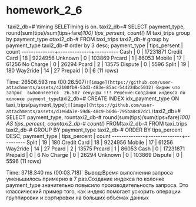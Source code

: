 # homework_2_6
`taxi2_db=# \timing
SELETiming is on.
taxi2_db=# SELECT payment_type, round(sum(tips)/sum(tips+fare)*100) tips_persent, count(*)
M taxi_trips
group by payment_type
otaxi2_db-# FROM taxi_trips
taxi2_db-# group by payment_type
taxi2_db-# order by 3 desc;
 payment_type | tips_persent |  count
--------------+--------------+----------
 Cash         |            0 | 17231871
 Credit Card  |           18 |  9224956
 Unknown      |            0 |   103869
 Prcard       |            1 |    86053
 Mobile       |           17 |    61256
 No Charge    |            0 |    26294
 Pcard        |            2 |    13575
 Dispute      |            0 |     5596
 Split        |           19 |      180
 Way2ride     |           14 |       27
 Prepaid      |            0 |        6
(11 rows)

Time: 26506.593 ms (00:26.507)`
![image](https://github.com/user-attachments/assets/42100fb9-53d3-483e-85ac-544224bc5012)
Видим что запрос  выполняеется  26.507 секунды !!!
Решение:Cоздания индекса по колонке payment_type
`taxi2_db=# CREATE INDEX idx_payment_type ON taxi_trips(payment_type);`
![image](https://github.com/user-attachments/assets/d1e6da7e-59d6-48c9-b0d6-795ba8c87dc1)
`taxi2_db=# SELECT payment_type,
    rountaxi2_db-#        round(sum(tips)/sum(tips+fare)*100) AS tips_percent,
    countaxi2_db-#        count(*)
FROMtaxi2_db-# FROM taxi_trips
taxi2_db-# GROUP BY payment_type
taxi2_db-# ORDER BY tips_percent DESC;
 payment_type | tips_percent |  count
--------------+--------------+----------
 Split        |           19 |      180
 Credit Card  |           18 |  9224956
 Mobile       |           17 |    61256
 Way2ride     |           14 |       27
 Pcard        |            2 |    13575
 Prcard       |            1 |    86053
 Cash         |            0 | 17231871
 Prepaid      |            0 |        6
 No Charge    |            0 |    26294
 Unknown      |            0 |   103869
 Dispute      |            0 |     5596
(11 rows)

Time: 3718.340 ms (00:03.718)`
Вывод:Время выполнения запроса уменьшилось примерно в 7 раз.Создание индекса по колонке payment_type значительно повысило производительность запроса. Это классический пример того, как индекс помогает ускорить операции группировки и сортировки на больших объемах данных



